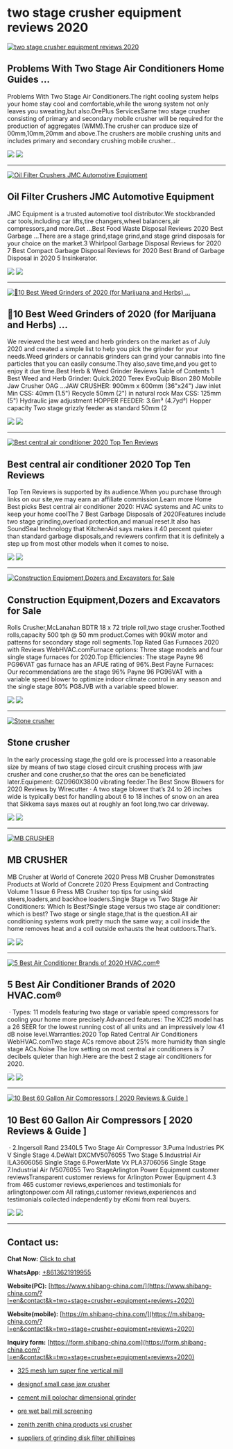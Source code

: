 # two stage crusher equipment reviews 2020

<a href="https://swt.shibang-china.com/?l=en&img&k=two+stage+crusher+equipment+reviews+2020" target="_blank">![two stage crusher equipment reviews 2020](http://static.shibang-china.com/all-800x300/1481.jpg)</a>

## Problems With Two Stage Air Conditioners Home Guides …
Problems With Two Stage Air Conditioners.The right cooling system helps your home stay cool and comfortable,while the wrong system not only leaves you sweating,but also.OrePlus ServicesSame two stage crusher consisting of primary and secondary mobile crusher will be required for the production of aggregates (WMM).The crusher can produce size of 00mm,10mm,20mm and above.The crushers are mobile crushing units and includes primary and secondary crushing mobile crusher…


<a href="https://whatsapp.shibangsoft.com/WhatsApp.php" target="_blank" title="WhatsApp">![](http://static.shibang-china.com/icon/whatsapp.png)</a> <a href="https://swt.shibang-china.com/?l=en&icon&k=two+stage+crusher+equipment+reviews+2020" target="_blank">![](http://static.shibang-china.com/icon/chat-en.png)</a>

---

<a href="https://swt.shibang-china.com/?l=en&img&k=two+stage+crusher+equipment+reviews+2020" target="_blank">![Oil Filter Crushers JMC Automotive Equipment](http://static.shibang-china.com/all-800x300/1504.jpg)</a>

## Oil Filter Crushers JMC Automotive Equipment
JMC Equipment is a trusted automotive tool distributor.We stockbranded car tools,including car lifts,tire changers,wheel balancers,air compressors,and more.Get …Best Food Waste Disposal Reviews 2020 Best Garbage …There are a stage grind,stage grind,and stage grind disposals for your choice on the market.3 Whirlpool Garbage Disposal Reviews for 2020 7 Best Compact Garbage Disposal Reviews for 2020 Best Brand of Garbage Disposal in 2020 5 Insinkerator.


<a href="https://whatsapp.shibangsoft.com/WhatsApp.php" target="_blank" title="WhatsApp">![](http://static.shibang-china.com/icon/whatsapp.png)</a> <a href="https://swt.shibang-china.com/?l=en&icon&k=two+stage+crusher+equipment+reviews+2020" target="_blank">![](http://static.shibang-china.com/icon/chat-en.png)</a>

---

<a href="https://swt.shibang-china.com/?l=en&img&k=two+stage+crusher+equipment+reviews+2020" target="_blank">![🥦10 Best Weed Grinders of 2020 (for Marijuana and Herbs) …](http://static.shibang-china.com/all-800x300/1082.jpg)</a>

## 🥦10 Best Weed Grinders of 2020 (for Marijuana and Herbs) …
We reviewed the best weed and herb grinders on the market as of July 2020 and created a simple list to help you pick the grinder for your needs.Weed grinders or cannabis grinders can grind your cannabis into fine particles that you can easily consume.They also,save time,and you get to enjoy it due time.Best Herb &amp; Weed Grinder Reviews Table of Contents 1 Best Weed and Herb Grinder: Quick.2020 Terex EvoQuip Bison 280 Mobile Jaw Crusher OAG …JAW CRUSHER: 900mm x 600mm (36&quot;x24&quot;) Jaw inlet Min CSS: 40mm (1.5&quot;) Recycle 50mm (2&quot;) in natural rock Max CSS: 125mm (5&quot;) Hydraulic jaw adjustment HOPPER FEEDER: 3.6m&#179; (4.7yd&#179;) Hopper capacity Two stage grizzly feeder as standard 50mm (2


<a href="https://whatsapp.shibangsoft.com/WhatsApp.php" target="_blank" title="WhatsApp">![](http://static.shibang-china.com/icon/whatsapp.png)</a> <a href="https://swt.shibang-china.com/?l=en&icon&k=two+stage+crusher+equipment+reviews+2020" target="_blank">![](http://static.shibang-china.com/icon/chat-en.png)</a>

---

<a href="https://swt.shibang-china.com/?l=en&img&k=two+stage+crusher+equipment+reviews+2020" target="_blank">![Best central air conditioner 2020 Top Ten Reviews](http://static.shibang-china.com/all-800x300/1283.jpg)</a>

## Best central air conditioner 2020 Top Ten Reviews
Top Ten Reviews is supported by its audience.When you purchase through links on our site,we may earn an affiliate commission.Learn more Home Best picks Best central air conditioner 2020: HVAC systems and AC units to keep your home coolThe 7 Best Garbage Disposals of 2020Features include two stage grinding,overload protection,and manual reset.It also has SoundSeal technology that KitchenAid says makes it 40 percent quieter than standard garbage disposals,and reviewers confirm that it is definitely a step up from most other models when it comes to noise.


<a href="https://whatsapp.shibangsoft.com/WhatsApp.php" target="_blank" title="WhatsApp">![](http://static.shibang-china.com/icon/whatsapp.png)</a> <a href="https://swt.shibang-china.com/?l=en&icon&k=two+stage+crusher+equipment+reviews+2020" target="_blank">![](http://static.shibang-china.com/icon/chat-en.png)</a>

---

<a href="https://swt.shibang-china.com/?l=en&img&k=two+stage+crusher+equipment+reviews+2020" target="_blank">![Construction Equipment,Dozers and Excavators for Sale](http://static.shibang-china.com/all-800x300/1346.jpg)</a>

## Construction Equipment,Dozers and Excavators for Sale
Rolls Crusher,McLanahan BDTR 18 x 72 triple roll,two stage crusher.Toothed rolls,capacity 500 tph @ 50 mm product.Comes with 90kW motor and patterns for secondary stage roll segments.Top Rated Gas Furnaces 2020 with Reviews WebHVAC.comFurnace options: Three stage models and four single stage furnaces for 2020.Top Efficiencies: The stage Payne 96 PG96VAT gas furnace has an AFUE rating of 96%.Best Payne Furnaces: Our recommendations are the stage 96% Payne 96 PG96VAT with a variable speed blower to optimize indoor climate control in any season and the single stage 80% PG8JVB with a variable speed blower.


<a href="https://whatsapp.shibangsoft.com/WhatsApp.php" target="_blank" title="WhatsApp">![](http://static.shibang-china.com/icon/whatsapp.png)</a> <a href="https://swt.shibang-china.com/?l=en&icon&k=two+stage+crusher+equipment+reviews+2020" target="_blank">![](http://static.shibang-china.com/icon/chat-en.png)</a>

---

<a href="https://swt.shibang-china.com/?l=en&img&k=two+stage+crusher+equipment+reviews+2020" target="_blank">![Stone crusher](http://static.shibang-china.com/all-800x300/187.jpg)</a>

## Stone crusher
In the early processing stage,the gold ore is processed into a reasonable size by means of two stage closed circuit crushing process with jaw crusher and cone crusher,so that the ores can be beneficiated later.Equipment: GZD960X3800 vibrating feeder.The Best Snow Blowers for 2020 Reviews by Wirecutter&nbsp;&#0183;&#32;A two stage blower that’s 24 to 26 inches wide is typically best for handling about 6 to 18 inches of snow on an area that Sikkema says maxes out at roughly an foot long,two car driveway.


<a href="https://whatsapp.shibangsoft.com/WhatsApp.php" target="_blank" title="WhatsApp">![](http://static.shibang-china.com/icon/whatsapp.png)</a> <a href="https://swt.shibang-china.com/?l=en&icon&k=two+stage+crusher+equipment+reviews+2020" target="_blank">![](http://static.shibang-china.com/icon/chat-en.png)</a>

---

<a href="https://swt.shibang-china.com/?l=en&img&k=two+stage+crusher+equipment+reviews+2020" target="_blank">![MB CRUSHER](http://static.shibang-china.com/all-800x300/257.jpg)</a>

## MB CRUSHER
MB Crusher at World of Concrete 2020 Press MB Crusher Demonstrates Products at World of Concrete 2020 Press Equipment and Contracting Volume 1 Issue 6 Press MB Crusher top tips for using skid steers,loaders,and backhoe loaders.Single Stage vs Two Stage Air Conditioners: Which Is Best?Single stage versus two stage air conditioner: which is best? Two stage or single stage,that is the question.All air conditioning systems work pretty much the same way; a coil inside the home removes heat and a coil outside exhausts the heat outdoors.That’s.


<a href="https://whatsapp.shibangsoft.com/WhatsApp.php" target="_blank" title="WhatsApp">![](http://static.shibang-china.com/icon/whatsapp.png)</a> <a href="https://swt.shibang-china.com/?l=en&icon&k=two+stage+crusher+equipment+reviews+2020" target="_blank">![](http://static.shibang-china.com/icon/chat-en.png)</a>

---

<a href="https://swt.shibang-china.com/?l=en&img&k=two+stage+crusher+equipment+reviews+2020" target="_blank">![5 Best Air Conditioner Brands of 2020 HVAC.com&#174;](http://static.shibang-china.com/all-800x300/49.jpg)</a>

## 5 Best Air Conditioner Brands of 2020 HVAC.com&#174;
&nbsp;&#0183;&#32;Types: 11 models featuring two stage or variable speed compressors for cooling your home more precisely.Advanced features: The XC25 model has a 26 SEER for the lowest running cost of all units and an impressively low 41 dB noise level.Warranties:2020 Top Rated Central Air Conditioners WebHVAC.comTwo stage ACs remove about 25% more humidity than single stage ACs.Noise The low setting on most central air conditioners is 7 decibels quieter than high.Here are the best 2 stage air conditioners for 2020.


<a href="https://whatsapp.shibangsoft.com/WhatsApp.php" target="_blank" title="WhatsApp">![](http://static.shibang-china.com/icon/whatsapp.png)</a> <a href="https://swt.shibang-china.com/?l=en&icon&k=two+stage+crusher+equipment+reviews+2020" target="_blank">![](http://static.shibang-china.com/icon/chat-en.png)</a>

---

<a href="https://swt.shibang-china.com/?l=en&img&k=two+stage+crusher+equipment+reviews+2020" target="_blank">![10 Best 60 Gallon Air Compressors [ 2020 Reviews &amp; Guide ]](http://static.shibang-china.com/all-800x300/188.jpg)</a>

## 10 Best 60 Gallon Air Compressors [ 2020 Reviews &amp; Guide ]
&nbsp;&#0183;&#32;2.Ingersoll Rand 2340L5 Two Stage Air Compressor 3.Puma Industries PK V Single Stage 4.DeWalt DXCMV5076055 Two Stage 5.Industrial Air ILA3606056 Single Stage 6.PowerMate Vx PLA3706056 Single Stage 7.Industrial Air IV5076055 Two StageArlington Power Equipment customer reviewsTransparent customer reviews for Arlington Power Equipment 4.3 from 465 customer reviews,experiences and testimonials for arlingtonpower.com All ratings,customer reviews,experiences and testimonials collected independently by eKomi from real buyers.


<a href="https://whatsapp.shibangsoft.com/WhatsApp.php" target="_blank" title="WhatsApp">![](http://static.shibang-china.com/icon/whatsapp.png)</a> <a href="https://swt.shibang-china.com/?l=en&icon&k=two+stage+crusher+equipment+reviews+2020" target="_blank">![](http://static.shibang-china.com/icon/chat-en.png)</a>

---
## Contact us:

**Chat Now:** [Click to chat](https://swt.shibang-china.com?l=en&contact&k=two+stage+crusher+equipment+reviews+2020)

**WhatsApp:**  [+8613621919955](https://whatsapp.shibangsoft.com/WhatsApp.php)

**Website(PC):** [https://www.shibang-china.com/](https://www.shibang-china.com/?l=en&contact&k=two+stage+crusher+equipment+reviews+2020)

**Website(mobile):** [https://m.shibang-china.com/](https://m.shibang-china.com/?l=en&contact&k=two+stage+crusher+equipment+reviews+2020)

**Inquiry form:** [https://form.shibang-china.com](https://form.shibang-china.com?l=en&contact&k=two+stage+crusher+equipment+reviews+2020)

* [325 mesh lum super fine vertical mill](../151/325%20mesh%20lum%20super%20fine%20vertical%20mill.md)

* [designof small case jaw crusher](../160/designof%20small%20case%20jaw%20crusher.md)

* [cement mill polochar dimensional grinder](../155/cement%20mill%20polochar%20dimensional%20grinder.md)

* [ore wet ball mill screening](../158/ore%20wet%20ball%20mill%20screening.md)

* [zenith zenith china products vsi crusher](../152/zenith%20zenith%20china%20products%20vsi%20crusher.md)

* [suppliers of grinding disk filter phillipines](../156/suppliers%20of%20grinding%20disk%20filter%20phillipines.md)